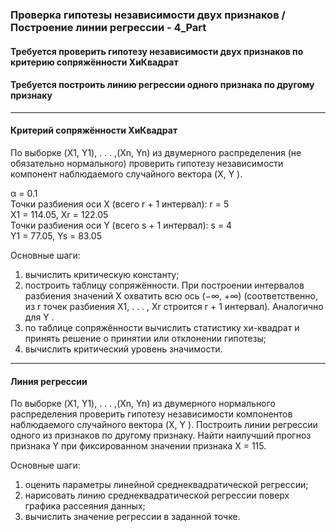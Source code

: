 ### Проверка гипотезы независимости двух признаков / Построение линии регрессии - 4_Part
#### Требуется проверить гипотезу независимости двух признаков по критерию сопряжённости ХиКвадрат
#### Требуется построить линию регрессии одного признака по другому признаку
_____
#### Критерий сопряжённости ХиКвадрат
По выборке (X1, Y1), . . . ,(Xn, Yn) из двумерного распределения (не
обязательно нормального) проверить гипотезу независимости компонент
наблюдаемого случайного вектора (X, Y ).  

α = 0.1  
Точки разбиения оси X (всего r + 1 интервал): r = 5  
X1 = 114.05, Xr = 122.05  
Точки разбиения оси Y (всего s + 1 интервал): s = 4  
Y1 = 77.05, Ys = 83.05  

Основные шаги:  
1) вычислить критическую константу;
2) построить таблицу сопряжённости. При построении интервалов разбиения значений X охватить
всю ось (−∞, +∞) (соответственно, из r точек разбиения X1, . . . , Xr строится r + 1 интервал).
Аналогично для Y .
3) по таблице сопряжённости вычислить статистику хи-квадрат и принять решение о принятии
или отклонении гипотезы;
4) вычислить критический уровень значимости.

_____
#### Линия регрессии
По выборке (X1, Y1), . . . ,(Xn, Yn) из двумерного нормального распределения проверить гипотезу независимости компонентов наблюдаемого
случайного вектора (X, Y ). Построить линии регрессии одного из признаков по другому признаку. Найти наилучший прогноз признака Y
при фиксированном значении признака X = 115.

Основные шаги:  
1) оценить параметры линейной среднеквадратической регрессии;
2) нарисовать линию среднеквадратической регрессии поверх графика рассеяния данных;
3) вычислить значение регрессии в заданной точке.